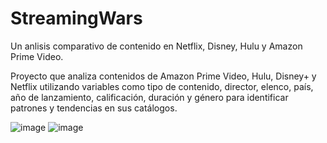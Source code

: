 # StreamingWars
Un anlisis comparativo de contenido en Netflix, Disney, Hulu y Amazon Prime Video.

Proyecto que analiza contenidos de Amazon Prime Video, Hulu, Disney+ y Netflix  utilizando variables como tipo de contenido, director, elenco, país, año de lanzamiento, calificación, duración y género para identificar patrones y tendencias en sus catálogos.


![image](https://github.com/user-attachments/assets/15c4ce17-5bcc-41e4-934b-41969bb9c51b)
![image](https://github.com/user-attachments/assets/fa194905-435d-4fe9-8f10-af8f2061433e)
